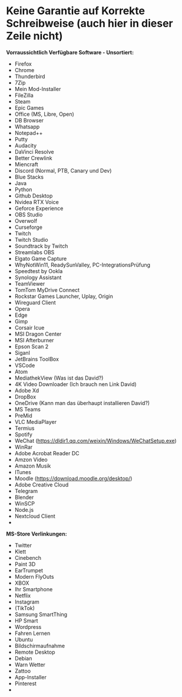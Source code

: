 # Keine Garantie auf Korrekte Schreibweise (auch hier in dieser Zeile nicht) 

**Vorraussichtlich Verfügbare Software - Unsortiert:**

 - Firefox
 - Chrome
 - Thunderbird
 - 7Zip
 - Mein Mod-Installer
 - FileZilla
 - Steam
 - Epic Games
 - Office (MS, Libre, Open)
 - DB Browser
 - Whatsapp
 - Notepad++
 - Putty
 - Audacity
 - DaVinci Resolve
 - Better Crewlink
 - Miencraft
 - Discord (Normal, PTB, Canary und Dev)
 - Blue Stacks
 - Java
 - Python
 - Github Desktop
 - Nvidea RTX Voice
 - Geforce Experience
 - OBS Studio
 - Overwolf
 - Curseforge
 - Twitch
 - Twitch Studio
 - Soundtrack by Twitch
 - Streamlabs OBS
 - Elgato Game Capture
 - WhyNotWin11, ReadySunValley, PC-IntegrationsPrüfung
 - Speedtest by Ookla
 - Synology Assistant
 - TeamViewer
 - TomTom MyDrive Connect
 - Rockstar Games Launcher, Uplay, Origin
 - Wireguard Client
 - Opera
 - Edge
 - Gimp
 - Corsair Icue
 - MSI Dragon Center
 - MSI Afterburner
 - Epson Scan 2
 - Siganl
 - JetBrains ToolBox
 - VSCode
 - Atom
 - MediathekView (Was ist das David?)
 - 4K Video Downloader (Ich brauch nen Link David)
 - Adobe Xd
 - DropBox
 - OneDrive (Kann man das überhaupt installieren David?)
 - MS Teams
 - PreMid
 - VLC MediaPlayer
 - Termius
 - Spotify
 - WeChat (https://dldir1.qq.com/weixin/Windows/WeChatSetup.exe)
 - WinRar
 - Adobe Acrobat Reader DC
 - Amzon Video
 - Amazon Musik
 - ITunes
 - Moodle (https://download.moodle.org/desktop/)
 - Adobe Creative Cloud
 - Telegram
 - Blender
 - WinSCP
 - Node.js
 - Nextcloud Client
 - 
 
 **MS-Store Verlinkungen:**
 - Twitter
 - Klett
 - Cinebench
 - Paint 3D
 - EarTrumpet
 - Modern FlyOuts
 - XBOX
 - Ihr Smartphone
 - Netflix
 - Instagram
 - (TikTok)
 - Samsung SmartThing
 - HP Smart
 - Wordpress
 - Fahren Lernen
 - Ubuntu
 - Bildschirmaufnahme
 - Remote Desktop
 - Debian
 - Warn Wetter
 - Zattoo
 - App-Installer
 - Pinterest
 - 